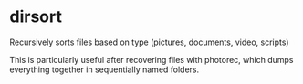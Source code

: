 dirsort
=======

Recursively sorts files based on type (pictures, documents, video, scripts)

This is particularly useful after recovering files with photorec, which dumps everything together in sequentially named folders. 


